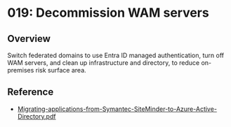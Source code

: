 # 019: Decommission WAM servers

## Overview

Switch federated domains to use Entra ID managed authentication, turn off WAM servers, and clean up infrastructure and directory, to reduce on-premises risk surface area.

## Reference

* [Migrating-applications-from-Symantec-SiteMinder-to-Azure-Active-Directory.pdf](https://azure.microsoft.com/mediahandler/files/resourcefiles/migrating-applications-from-symantec-siteminder-to-azure-active-directory/Migrating-applications-from-Symantec-SiteMinder-to-Azure-Active-Directory.pdf)
